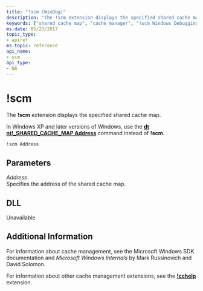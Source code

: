 ```yaml
---
title: "!scm (WinDbg)"
description: "The !scm extension displays the specified shared cache map."
keywords: ["shared cache map", "cache manager", "!scm Windows Debugging"]
ms.date: 05/23/2017
topic_type:
- apiref
ms.topic: reference
api_name:
- scm
api_type:
- NA
---
```


# !scm

The **!scm** extension displays the specified shared cache map.

In Windows XP and later versions of Windows, use the [**dt nt!\_SHARED\_CACHE\_MAP Address**](dt--display-type-.md) command instead of **!scm**.

```dbgcmd
!scm Address
```

## Parameters
<span id="_______Address______"></span><span id="_______address______"></span><span id="_______ADDRESS______"></span> *Address*   
Specifies the address of the shared cache map.

## DLL

Unavailable

## Additional Information

For information about cache management, see the Microsoft Windows SDK documentation and *Microsoft Windows Internals* by Mark Russinovich and David Solomon.

For information about other cache management extensions, see the [**!cchelp**](-cchelp.md) extension.
